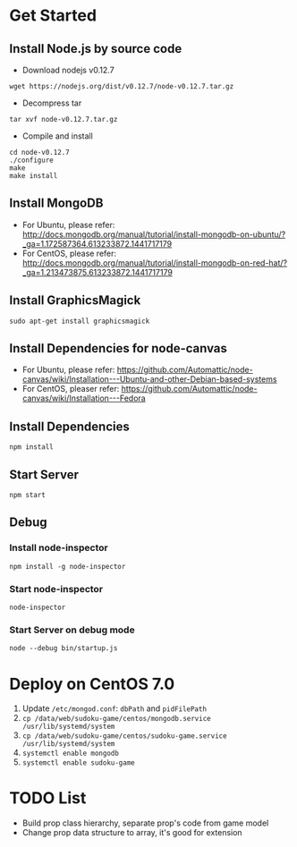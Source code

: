 # Get Started
## Install Node.js by source code
* Download nodejs v0.12.7
```
wget https://nodejs.org/dist/v0.12.7/node-v0.12.7.tar.gz
```
* Decompress tar
```
tar xvf node-v0.12.7.tar.gz
```
* Compile and install
```
cd node-v0.12.7
./configure
make
make install
```

## Install MongoDB
* For Ubuntu, please refer:
http://docs.mongodb.org/manual/tutorial/install-mongodb-on-ubuntu/?_ga=1.172587364.613233872.1441717179
* For CentOS, please refer:
http://docs.mongodb.org/manual/tutorial/install-mongodb-on-red-hat/?_ga=1.213473875.613233872.1441717179

## Install GraphicsMagick
```
sudo apt-get install graphicsmagick
```
## Install Dependencies for node-canvas
* For Ubuntu, please refer:
https://github.com/Automattic/node-canvas/wiki/Installation---Ubuntu-and-other-Debian-based-systems
* For CentOS, pleaser refer:
https://github.com/Automattic/node-canvas/wiki/Installation---Fedora

## Install Dependencies
```
npm install
```

## Start Server
```
npm start
```

## Debug
### Install node-inspector
```
npm install -g node-inspector
```
### Start node-inspector
```
node-inspector
```
### Start Server on debug mode
```
node --debug bin/startup.js
```

# Deploy on CentOS 7.0
1. Update `/etc/mongod.conf`: `dbPath` and `pidFilePath`
2. `cp /data/web/sudoku-game/centos/mongodb.service /usr/lib/systemd/system`
3. `cp /data/web/sudoku-game/centos/sudoku-game.service /usr/lib/systemd/system`
4. `systemctl enable mongodb`
5. `systemctl enable sudoku-game`

# TODO List
* Build prop class hierarchy, separate prop's code from game model
* Change prop data structure to array, it's good for extension
